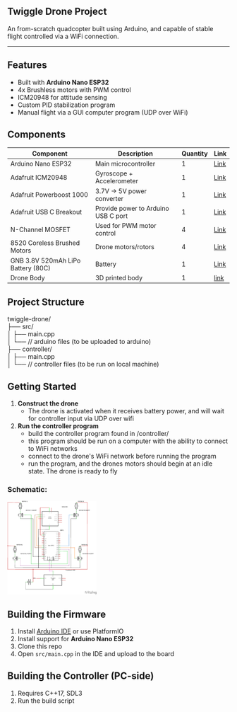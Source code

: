 ## Twiggle Drone Project
An from-scratch quadcopter built using Arduino, and capable of stable flight controlled via a WiFi connection. 

---

## Features
- Built with **Arduino Nano ESP32**
- 4x Brushless motors with PWM control
- ICM20948 for attitude sensing
- Custom PID stabilization program
- Manual flight via a GUI computer program (UDP over WiFi)

## Components
| Component                        | Description                      | Quantity | Link |
|----------------------------------|----------------------------------|----------|------|
| Arduino Nano ESP32              | Main microcontroller             | 1        | [Link](https://www.digikey.com/en/products/detail/arduino/ABX00092/21219771) |
| Adafruit ICM20948               | Gyroscope + Accelerometer        | 1        | [Link](https://www.digikey.com/en/products/detail/adafruit-industries-llc/4554/17039173) |
| Adafruit Powerboost 1000        | 3.7V → 5V power converter         | 1        | [Link](https://www.digikey.com/en/products/detail/adafruit-industries-llc/2030/5011076) |
| Adafruit USB C Breakout         | Provide power to Arduino USB C port | 1     | [Link](https://www.digikey.com/en/products/detail/adafruit-industries-llc/5978/24639123) |
| N-Channel MOSFET                | Used for PWM motor control       | 4        | [Link](https://www.digikey.com/en/products/detail/infineon-technologies/IRLZ44NPBF/811808) |
| 8520 Coreless Brushed Motors    | Drone motors/rotors              | 4        | [Link](https://www.amazon.com/dp/B076M7G24G?ref=ppx_yo2ov_dt_b_fed_asin_title) |
| GNB 3.8V 520mAh LiPo Battery (80C) | Battery                        | 1        | [Link](https://www.amazon.com/dp/B07QC17GLT?ref=ppx_yo2ov_dt_b_fed_asin_title) |
| Drone Body                      | 3D printed body                   | 1        | [link](about:blank) |

## Project Structure
twiggle-drone/<br>
├── src/<br>
│   ├── main.cpp<br>
│   └── // arduino files (to be uploaded to arduino)<br>
├── controller/<br>
│   ├── main.cpp<br>
│   └── // controller files (to be run on local machine)<br>

## Getting Started
1. **Construct the drone**
    - The drone is activated when it receives battery power, and will wait for controller input via UDP over wifi
2. **Run the controller program**
    - build the controller program found in /controller/
    - this program should be run on a computer with the ability to connect to WiFi networks
    - connect to the drone's WiFi network before running the program
    - run the program, and the drones motors should begin at an idle state. The drone is ready to fly
### Schematic:
<img src="assets/schematic.png" alt="schematic" width="40%">

## Building the Firmware
1. Install [Arduino IDE](https://www.arduino.cc/en/software) or use PlatformIO
2. Install support for **Arduino Nano ESP32**
3. Clone this repo
4. Open `src/main.cpp` in the IDE and upload to the board

## Building the Controller (PC-side)
1. Requires C++17, SDL3
2. Run the build script
